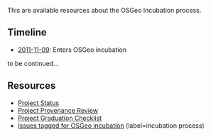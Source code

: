 This are available resources about the OSGeo Incubation process.

## Timeline

* [2011-11-09](https://trac.osgeo.org/osgeo/ticket/828#no1): Enters OSGeo incubation

to be continued...

## Resources

* [Project Status](https://github.com/ZOO-Project/ZOO-Project/wiki/OSGeoIncubationStatus)
* [Project Provenance Review](https://github.com/ZOO-Project/ZOO-Project/wiki/ProvenanceReview)
* [Project Graduation Checklist](https://github.com/ZOO-Project/ZOO-Project/wiki/OSGeoIncubation)
* [Issues tagged for OSGeo incubation](https://github.com/ZOO-Project/migration/issues?q=is%3Aissue+is%3Aopen+label%3A%22incubation+process%22) (label=incubation process)

